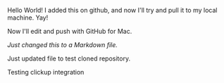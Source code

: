 Hello World! I added this on github, and now I'll try and pull it to my local machine. Yay!

Now I'll edit and push with GitHub for Mac.

*Just changed this to a Markdown file.* 

Just updated file to test cloned repository.

Testing clickup integration

